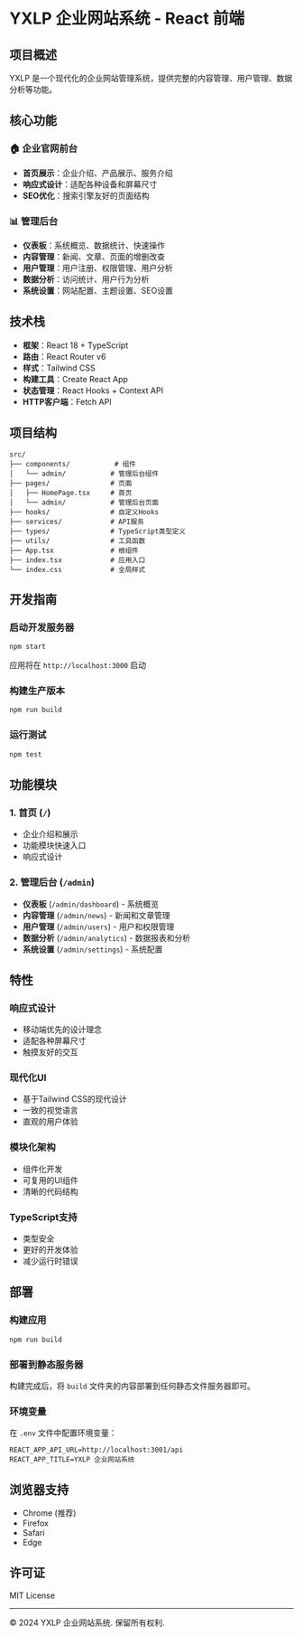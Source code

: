 # YXLP 企业网站系统 - React 前端

## 项目概述

YXLP 是一个现代化的企业网站管理系统，提供完整的内容管理、用户管理、数据分析等功能。

## 核心功能

### 🏠 企业官网前台
- **首页展示**：企业介绍、产品展示、服务介绍
- **响应式设计**：适配各种设备和屏幕尺寸
- **SEO优化**：搜索引擎友好的页面结构

### 📊 管理后台
- **仪表板**：系统概览、数据统计、快速操作
- **内容管理**：新闻、文章、页面的增删改查
- **用户管理**：用户注册、权限管理、用户分析
- **数据分析**：访问统计、用户行为分析
- **系统设置**：网站配置、主题设置、SEO设置

## 技术栈

- **框架**：React 18 + TypeScript
- **路由**：React Router v6
- **样式**：Tailwind CSS
- **构建工具**：Create React App
- **状态管理**：React Hooks + Context API
- **HTTP客户端**：Fetch API

## 项目结构

```
src/
├── components/           # 组件
│   └── admin/           # 管理后台组件
├── pages/               # 页面
│   ├── HomePage.tsx     # 首页
│   └── admin/           # 管理后台页面
├── hooks/               # 自定义Hooks
├── services/            # API服务
├── types/               # TypeScript类型定义
├── utils/               # 工具函数
├── App.tsx              # 根组件
├── index.tsx            # 应用入口
└── index.css            # 全局样式
```

## 开发指南

### 启动开发服务器
```bash
npm start
```

应用将在 `http://localhost:3000` 启动

### 构建生产版本
```bash
npm run build
```

### 运行测试
```bash
npm test
```

## 功能模块

### 1. 首页 (`/`)
- 企业介绍和展示
- 功能模块快速入口
- 响应式设计

### 2. 管理后台 (`/admin`)
- **仪表板** (`/admin/dashboard`) - 系统概览
- **内容管理** (`/admin/news`) - 新闻和文章管理
- **用户管理** (`/admin/users`) - 用户和权限管理
- **数据分析** (`/admin/analytics`) - 数据报表和分析
- **系统设置** (`/admin/settings`) - 系统配置

## 特性

### 响应式设计
- 移动端优先的设计理念
- 适配各种屏幕尺寸
- 触摸友好的交互

### 现代化UI
- 基于Tailwind CSS的现代设计
- 一致的视觉语言
- 直观的用户体验

### 模块化架构
- 组件化开发
- 可复用的UI组件
- 清晰的代码结构

### TypeScript支持
- 类型安全
- 更好的开发体验
- 减少运行时错误

## 部署

### 构建应用
```bash
npm run build
```

### 部署到静态服务器
构建完成后，将 `build` 文件夹的内容部署到任何静态文件服务器即可。

### 环境变量
在 `.env` 文件中配置环境变量：
```
REACT_APP_API_URL=http://localhost:3001/api
REACT_APP_TITLE=YXLP 企业网站系统
```

## 浏览器支持

- Chrome (推荐)
- Firefox
- Safari
- Edge

## 许可证

MIT License

---

© 2024 YXLP 企业网站系统. 保留所有权利.
